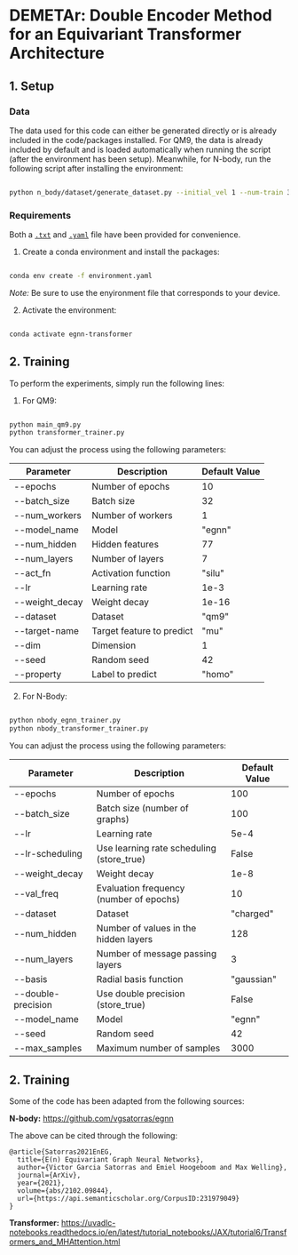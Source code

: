 # **DEMETAr: Double Encoder Method for an Equivariant Transformer Architecture**

## **1. Setup**

### **Data**

The data used for this code can either be generated directly or is already included in the code/packages installed.
For QM9, the data is already included by default and is loaded automatically when running the script (after the environment has been setup). Meanwhile, for N-body, run the following script after installing the environment:

```sh

python n_body/dataset/generate_dataset.py --initial_vel 1 --num-train 3000 --length 1000 --length_test 1000 --sufix "small"

```

### **Requirements**

Both a [`.txt`](requirements.txt) and [`.yaml`](environment.yaml) file have been provided for convenience.

1. Create a conda environment and install the packages:
```sh

conda env create -f environment.yaml

```

_Note:_ Be sure to use the enyironment file that corresponds to your device.

2. Activate the environment:
```sh

conda activate egnn-transformer

```

## **2. Training**

To perform the experiments, simply run the following lines:

1. For QM9:
```sh

python main_qm9.py
python transformer_trainer.py

```

You can adjust the process using the following parameters:

| **Parameter**  | **Description**                                   | **Default Value**  |
|----------------|---------------------------------------------------|--------------------|
| --epochs       | Number of epochs                                  | 10                 |
| --batch_size   | Batch size                                        | 32                 |
| --num_workers  | Number of workers                                 | 1                  |
| --model_name   | Model                                             | "egnn"             |
| --num_hidden   | Hidden features                                   | 77                 |
| --num_layers   | Number of layers                                  | 7                  |
| --act_fn       | Activation function                               | "silu"             |
| --lr           | Learning rate                                     | 1e-3               |
| --weight_decay | Weight decay                                      | 1e-16              |
| --dataset      | Dataset                                           | "qm9"              |
| --target-name  | Target feature to predict                         | "mu"               |
| --dim          | Dimension                                         | 1                  |
| --seed         | Random seed                                       | 42                 |
| --property     | Label to predict                                  | "homo"             |


2. For N-Body:
```sh

python nbody_egnn_trainer.py
python nbody_transformer_trainer.py

```

You can adjust the process using the following parameters:

| **Parameter**      | **Description**                                   | **Default Value**  |
|--------------------|---------------------------------------------------|--------------------|
| --epochs           | Number of epochs                                  | 100                |
| --batch_size       | Batch size (number of graphs)                     | 100                |
| --lr               | Learning rate                                     | 5e-4               |
| --lr-scheduling    | Use learning rate scheduling (store_true)         | False              |
| --weight_decay     | Weight decay                                      | 1e-8               |
| --val_freq         | Evaluation frequency (number of epochs)           | 10                 |
| --dataset          | Dataset                                           | "charged"          |
| --num_hidden       | Number of values in the hidden layers             | 128                |
| --num_layers       | Number of message passing layers                  | 3                  |
| --basis            | Radial basis function                             | "gaussian"         |
| --double-precision | Use double precision (store_true)                 | False              |
| --model_name       | Model                                             | "egnn"             |
| --seed             | Random seed                                       | 42                 |
| --max_samples      | Maximum number of samples                         | 3000               |


## **2. Training**

Some of the code has been adapted from the following sources:

**N-body:** https://github.com/vgsatorras/egnn

The above can be cited through the following:

```
@article{Satorras2021EnEG,
  title={E(n) Equivariant Graph Neural Networks},
  author={Victor Garcia Satorras and Emiel Hoogeboom and Max Welling},
  journal={ArXiv},
  year={2021},
  volume={abs/2102.09844},
  url={https://api.semanticscholar.org/CorpusID:231979049}
}

```

**Transformer:** https://uvadlc-notebooks.readthedocs.io/en/latest/tutorial_notebooks/JAX/tutorial6/Transformers_and_MHAttention.html
